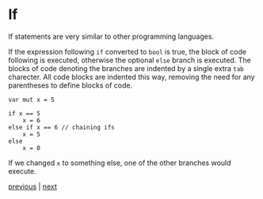 # If
If statements are very similar to other programming languages.

If the expression following `if` converted to `bool` is true, the block of code following is executed, otherwise the optional `else` branch is executed.
The blocks of code denoting the branches are indented by a single extra `tab` charecter. All code blocks are indented this way, removing the need for any parentheses to define blocks of code.

```
var mut x = 5

if x == 5
	x = 6
else if x == 6 // chaining ifs
	x = 5
else
	x = 0
```

If we changed `x` to something else, one of the other branches would execute.

[previous](02.04.comments.md) | [next](02.06.loops.md)

